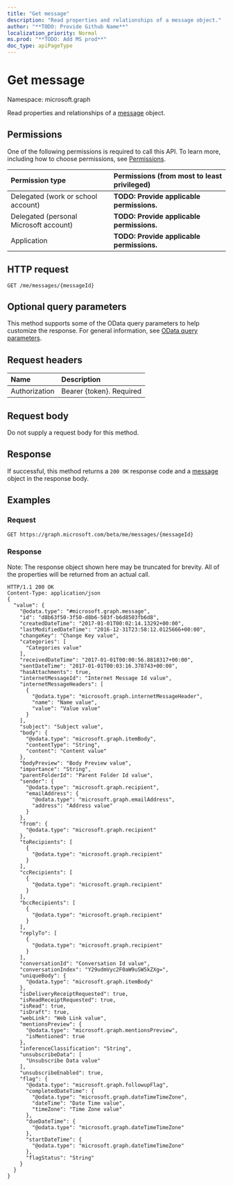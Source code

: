 ```yaml
---
title: "Get message"
description: "Read properties and relationships of a message object."
author: "**TODO: Provide Github Name**"
localization_priority: Normal
ms.prod: "**TODO: Add MS prod**"
doc_type: apiPageType
---
```


# Get message

Namespace: microsoft.graph

Read properties and relationships of a [message](../resources/message.md) object.

## Permissions
One of the following permissions is required to call this API. To learn more, including how to choose permissions, see [Permissions](/concepts/permissions-reference.md).

|Permission type|Permissions (from most to least privileged)|
|:---|:---|
|Delegated (work or school account)|**TODO: Provide applicable permissions.**|
|Delegated (personal Microsoft account)|**TODO: Provide applicable permissions.**|
|Application|**TODO: Provide applicable permissions.**|

## HTTP request
<!-- {
  "blockType": "ignored"
}
-->
``` http
GET /me/messages/{messageId}
```

## Optional query parameters
This method supports some of the OData query parameters to help customize the response. For general information, see [OData query parameters](/graph/query-parameters).

## Request headers
|Name|Description|
|:---|:---|
|Authorization|Bearer {token}. Required|

## Request body
Do not supply a request body for this method.

## Response
If successful, this method returns a `200 OK` response code and a [message](../resources/message.md) object in the response body.

## Examples

### Request
<!-- {
  "blockType": "request",
  "name": "get_message"
}
-->
``` http
GET https://graph.microsoft.com/beta/me/messages/{messageId}
```

### Response
Note: The response object shown here may be truncated for brevity. All of the properties will be returned from an actual call.
<!-- {
  "blockType": "response",
  "truncated": true,
  "@odata.type": "microsoft.graph.message"
}
-->
``` http
HTTP/1.1 200 OK
Content-Type: application/json
{
  "value": {
    "@odata.type": "#microsoft.graph.message",
    "id": "d8b63f50-3f50-d8b6-503f-b6d8503fb6d8",
    "createdDateTime": "2017-01-01T00:02:14.13292+00:00",
    "lastModifiedDateTime": "2016-12-31T23:58:12.0125666+00:00",
    "changeKey": "Change Key value",
    "categories": [
      "Categories value"
    ],
    "receivedDateTime": "2017-01-01T00:00:56.8818317+00:00",
    "sentDateTime": "2017-01-01T00:03:16.378743+00:00",
    "hasAttachments": true,
    "internetMessageId": "Internet Message Id value",
    "internetMessageHeaders": [
      {
        "@odata.type": "microsoft.graph.internetMessageHeader",
        "name": "Name value",
        "value": "Value value"
      }
    ],
    "subject": "Subject value",
    "body": {
      "@odata.type": "microsoft.graph.itemBody",
      "contentType": "String",
      "content": "Content value"
    },
    "bodyPreview": "Body Preview value",
    "importance": "String",
    "parentFolderId": "Parent Folder Id value",
    "sender": {
      "@odata.type": "microsoft.graph.recipient",
      "emailAddress": {
        "@odata.type": "microsoft.graph.emailAddress",
        "address": "Address value"
      }
    },
    "from": {
      "@odata.type": "microsoft.graph.recipient"
    },
    "toRecipients": [
      {
        "@odata.type": "microsoft.graph.recipient"
      }
    ],
    "ccRecipients": [
      {
        "@odata.type": "microsoft.graph.recipient"
      }
    ],
    "bccRecipients": [
      {
        "@odata.type": "microsoft.graph.recipient"
      }
    ],
    "replyTo": [
      {
        "@odata.type": "microsoft.graph.recipient"
      }
    ],
    "conversationId": "Conversation Id value",
    "conversationIndex": "Y29udmVyc2F0aW9uSW5kZXg=",
    "uniqueBody": {
      "@odata.type": "microsoft.graph.itemBody"
    },
    "isDeliveryReceiptRequested": true,
    "isReadReceiptRequested": true,
    "isRead": true,
    "isDraft": true,
    "webLink": "Web Link value",
    "mentionsPreview": {
      "@odata.type": "microsoft.graph.mentionsPreview",
      "isMentioned": true
    },
    "inferenceClassification": "String",
    "unsubscribeData": [
      "Unsubscribe Data value"
    ],
    "unsubscribeEnabled": true,
    "flag": {
      "@odata.type": "microsoft.graph.followupFlag",
      "completedDateTime": {
        "@odata.type": "microsoft.graph.dateTimeTimeZone",
        "dateTime": "Date Time value",
        "timeZone": "Time Zone value"
      },
      "dueDateTime": {
        "@odata.type": "microsoft.graph.dateTimeTimeZone"
      },
      "startDateTime": {
        "@odata.type": "microsoft.graph.dateTimeTimeZone"
      },
      "flagStatus": "String"
    }
  }
}
```


